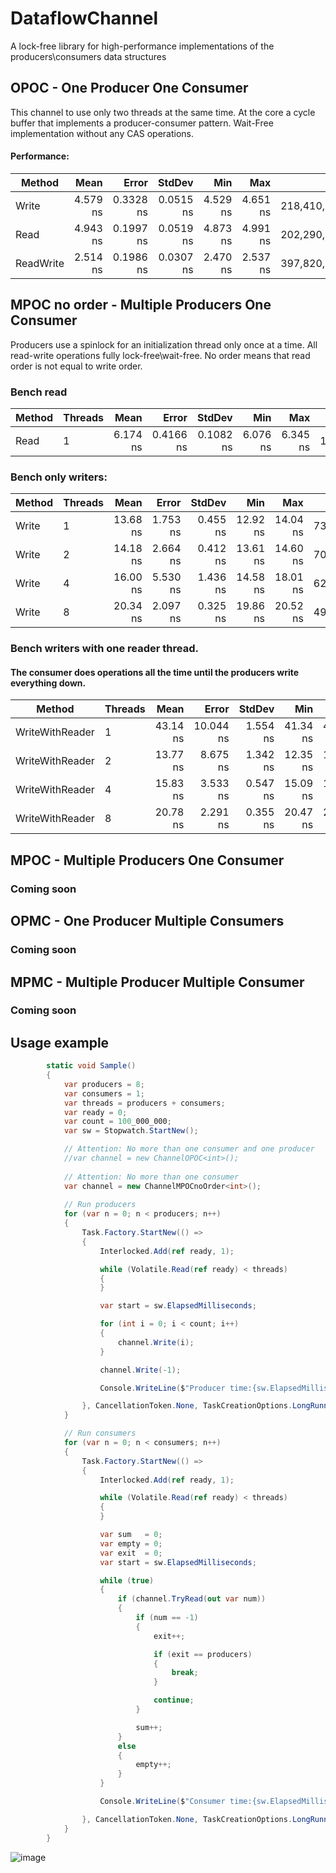 # DataflowChannel
A lock-free library for high-performance implementations of the producers\consumers data structures

## OPOC - One Producer One Consumer
This channel to use only two threads at the same time.
At the core a cycle buffer that implements a producer-consumer pattern. 
Wait-Free implementation without any CAS operations.

#### Performance:
|    Method |     Mean |     Error |    StdDev |      Min |      Max |          Op/s |
|---------- |---------:|----------:|----------:|---------:|---------:|--------------:|
|     Write | 4.579 ns | 0.3328 ns | 0.0515 ns | 4.529 ns | 4.651 ns | 218,410,951.1 |
|      Read | 4.943 ns | 0.1997 ns | 0.0519 ns | 4.873 ns | 4.991 ns | 202,290,061.0 |
| ReadWrite | 2.514 ns | 0.1986 ns | 0.0307 ns | 2.470 ns | 2.537 ns | 397,820,105.0 |

## MPOC no order - Multiple Producers One Consumer
Producers use a spinlock for an initialization thread only once at a time.
All read-write operations fully lock-free\wait-free.
No order means that read order is not equal to write order.

### Bench read
| Method | Threads |     Mean |     Error |    StdDev |      Min |      Max |          Op/s |     Op/s total |
|------- |-------- |---------:|----------:|----------:|---------:|---------:|--------------:|--------------- |
|   Read |       1 | 6.174 ns | 0.4166 ns | 0.1082 ns | 6.076 ns | 6.345 ns | 161,958,259.3 | 161,958,259.30 |

### Bench only writers:
| Method | Threads |     Mean |    Error |   StdDev |      Min |      Max |         Op/s |     Op/s total |
|------- |-------- |---------:|---------:|---------:|---------:|---------:|-------------:|--------------- |
|  Write |       1 | 13.68 ns | 1.753 ns | 0.455 ns | 12.92 ns | 14.04 ns | 73,095,611.9 |  73,095,611.90 |
|  Write |       2 | 14.18 ns | 2.664 ns | 0.412 ns | 13.61 ns | 14.60 ns | 70,519,462.2 | 141,038,924.40 |
|  Write |       4 | 16.00 ns | 5.530 ns | 1.436 ns | 14.58 ns | 18.01 ns | 62,509,617.1 | 250,038,468.40 |
|  Write |       8 | 20.34 ns | 2.097 ns | 0.325 ns | 19.86 ns | 20.52 ns | 49,160,348.0 | 393,282,784.00 |

### Bench writers with one reader thread. 
#### The consumer does operations all the time until the producers write everything down.
|          Method | Threads |     Mean |     Error |   StdDev |      Min |      Max |         Op/s |     Op/s total |
|---------------- |-------- |---------:|----------:|---------:|---------:|---------:|-------------:|--------------- |
| WriteWithReader |       1 | 43.14 ns | 10.044 ns | 1.554 ns | 41.34 ns | 44.67 ns | 23,178,917.9 |  23,178,917.90 |
| WriteWithReader |       2 | 13.77 ns |  8.675 ns | 1.342 ns | 12.35 ns | 15.40 ns | 72,609,679.4 | 145,219,358.80 |
| WriteWithReader |       4 | 15.83 ns |  3.533 ns | 0.547 ns | 15.09 ns | 16.28 ns | 63,154,552.5 | 252,618,210.00 |
| WriteWithReader |       8 | 20.78 ns |  2.291 ns | 0.355 ns | 20.47 ns | 21.12 ns | 48,118,985.0 | 384,951,880.00 |



## MPOC - Multiple Producers One Consumer
### Coming soon
## OPMC - One Producer Multiple Consumers
### Coming soon
## MPMC - Multiple Producer Multiple Consumer
### Coming soon

## Usage example
```c#
        static void Sample()
        {
            var producers = 8;
            var consumers = 1;
            var threads = producers + consumers;
            var ready = 0;
            var count = 100_000_000;
            var sw = Stopwatch.StartNew();

            // Attention: No more than one consumer and one producer
            //var channel = new ChannelOPOC<int>();
            
            // Attention: No more than one consumer
            var channel = new ChannelMPOCnoOrder<int>();
            
            // Run producers
            for (var n = 0; n < producers; n++)
            {
                Task.Factory.StartNew(() =>
                {
                    Interlocked.Add(ref ready, 1);

                    while (Volatile.Read(ref ready) < threads)
                    {
                    }

                    var start = sw.ElapsedMilliseconds;

                    for (int i = 0; i < count; i++)
                    {
                        channel.Write(i);
                    }

                    channel.Write(-1);

                    Console.WriteLine($"Producer time:{sw.ElapsedMilliseconds - start}, thread:{Thread.CurrentThread.ManagedThreadId}");

                }, CancellationToken.None, TaskCreationOptions.LongRunning, TaskScheduler.Default);
            }

            // Run consumers
            for (var n = 0; n < consumers; n++)
            {
                Task.Factory.StartNew(() =>
                {
                    Interlocked.Add(ref ready, 1);

                    while (Volatile.Read(ref ready) < threads)
                    {
                    }

                    var sum   = 0;
                    var empty = 0;
                    var exit  = 0;
                    var start = sw.ElapsedMilliseconds;

                    while (true)
                    {
                        if (channel.TryRead(out var num))
                        {
                            if (num == -1)
                            {
                                exit++;

                                if (exit == producers)
                                {
                                    break;
                                }

                                continue;
                            }

                            sum++;
                        }
                        else
                        {
                            empty++;
                        }
                    }

                    Console.WriteLine($"Consumer time:{sw.ElapsedMilliseconds - start}, thread:{Thread.CurrentThread.ManagedThreadId}, sum:{sum}, empty reads:{empty}");

                }, CancellationToken.None, TaskCreationOptions.LongRunning, TaskScheduler.Default);
            }
        }
```

![image](https://user-images.githubusercontent.com/41398/166560940-29b32816-da3c-429d-ab1a-c4f9963acb46.png)
